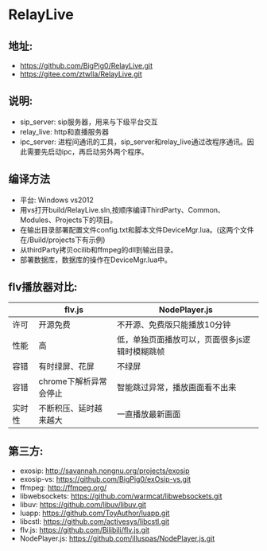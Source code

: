 # RelayLive
## 地址: 
*  https://github.com/BigPig0/RelayLive.git
*  https://gitee.com/ztwlla/RelayLive.git

## 说明:
* sip_server: sip服务器，用来与下级平台交互
* relay_live: http和直播服务器
* ipc_server: 进程间通讯的工具，sip_server和relay_live通过改程序通讯。因此需要先启动ipc，再启动另外两个程序。

## 编译方法
* 平台: Windows vs2012
* 用vs打开build/RelayLive.sln,按顺序编译ThirdParty、Common、Modules、Projects下的项目。
* 在输出目录部署配置文件config.txt和脚本文件DeviceMgr.lua。(这两个文件在/Build/projects下有示例)
* 从thirdParty拷贝ocilib和ffmpeg的dll到输出目录。
* 部署数据库，数据库的操作在DeviceMgr.lua中。

## flv播放器对比:
|  | flv.js | NodePlayer.js |
| ------ | ------ | ------ |
| 许可 | 开源免费 | 不开源、免费版只能播放10分钟 |
| 性能 | 高 | 低，单独页面播放可以，页面很多js逻辑时模糊跳帧 |
| 容错 | 有时绿屏、花屏 | 不绿屏
| 容错 | chrome下解析异常会停止 | 智能跳过异常，播放画面看不出来
| 实时性 | 不断积压、延时越来越大 | 一直播放最新画面

## 第三方:
* exosip: http://savannah.nongnu.org/projects/exosip
* exosip-vs: https://github.com/BigPig0/exOsip-vs.git
* ffmpeg: http://ffmpeg.org/
* libwebsockets: https://github.com/warmcat/libwebsockets.git
* libuv: https://github.com/libuv/libuv.git
* luapp: https://github.com/ToyAuthor/luapp.git
* libcstl: https://github.com/activesys/libcstl.git
* flv.js: https://github.com/Bilibili/flv.js.git
* NodePlayer.js: https://github.com/illuspas/NodePlayer.js.git